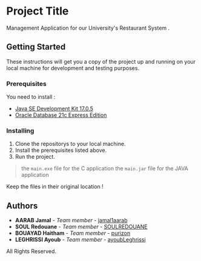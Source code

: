 # Project Title

Management Application for our University's Restaurant System .

## Getting Started

These instructions will get you a copy of the project up and running on your local machine for development and testing purposes.

### Prerequisites

You need to install :

- [Java SE Development Kit 17.0.5](https://www.oracle.com/java/technologies/downloads/#jdk17-windows)
- [Oracle Database 21c Express Edition](https://www.oracle.com/database/technologies/xe-downloads.html)

### Installing

1. Clone the repositorys to your local machine.
2. Install the prerequisites listed above.
3. Run the project.
> the `main.exe` file for the C application 
> the `main.jar` file for the JAVA application 

Keep the files in their original location !

           
## Authors

- **AARAB Jamal** - *Team member* - [jamal1aarab](https://github.com/jamal1aarab)
- **SOUL Redouane** - *Team member* - [SOULREDOUANE](https://github.com/SOULREDOUANE)
- **BOUAYAD Haitham** - *Team member* - [purizon](https://github.com/purizon)
- **LEGHRISSI Ayoub** - *Team member* - [ayoubLeghrissi](https://github.com/ayoubLeghrissi)

All Rights Reserved.
